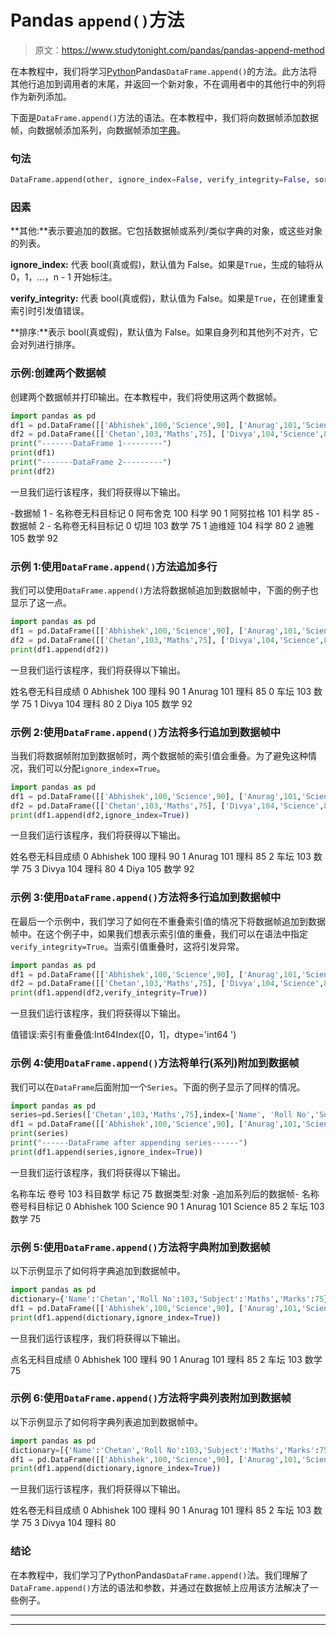 # Pandas `append()`方法

> 原文：<https://www.studytonight.com/pandas/pandas-append-method>

在本教程中，我们将学习[Python](https://www.studytonight.com/python/getting-started-with-python)Pandas`DataFrame.append()`的方法。此方法将其他行追加到调用者的末尾，并返回一个新对象，不在调用者中的其他行中的列将作为新列添加。

下面是`DataFrame.append()`方法的语法。在本教程中，我们将向数据帧添加数据帧，向数据帧添加系列，向数据帧添加[字典](https://www.studytonight.com/python/dictionaries-in-python)。

### 句法

```py
DataFrame.append(other, ignore_index=False, verify_integrity=False, sort=False)
```

### 因素

**其他:**表示要追加的数据。它包括数据帧或系列/类似字典的对象，或这些对象的列表。

**ignore_index:** 代表 bool(真或假)，默认值为 False。如果是`True`，生成的轴将从 0，1，…，n - 1 开始标注。

**verify_integrity:** 代表 bool(真或假)，默认值为 False。如果是`True`，在创建重复索引时引发值错误。

**排序:**表示 bool(真或假)，默认值为 False。如果自身列和其他列不对齐，它会对列进行排序。

### 示例:创建两个数据帧

创建两个数据帧并打印输出。在本教程中，我们将使用这两个数据帧。

```py
import pandas as pd
df1 = pd.DataFrame([['Abhishek',100,'Science',90], ['Anurag',101,'Science',85]], columns=['Name', 'Roll No', 'Subject', 'Marks'])
df2 = pd.DataFrame([['Chetan',103,'Maths',75], ['Divya',104,'Science',80], ['Diya',105,'Maths',92]], columns=['Name', 'Roll No','Subject', 'Marks'])
print("-------DataFrame 1---------")
print(df1)
print("-------DataFrame 2---------")
print(df2)
```

一旦我们运行该程序，我们将获得以下输出。

-数据帧 1 -
名称卷无科目标记
0 阿布舍克 100 科学 90
1 阿努拉格 101 科学 85
-数据帧 2 -
名称卷无科目标记
0 切坦 103 数学 75
1 迪维娅 104 科学 80
2 迪雅 105 数学 92

### 示例 1:使用`DataFrame.append()`方法追加多行

我们可以使用`DataFrame.append()`方法将数据帧追加到数据帧中，下面的例子也显示了这一点。

```py
import pandas as pd
df1 = pd.DataFrame([['Abhishek',100,'Science',90], ['Anurag',101,'Science',85]], columns=['Name', 'Roll No', 'Subject', 'Marks'])
df2 = pd.DataFrame([['Chetan',103,'Maths',75], ['Divya',104,'Science',80], ['Diya',105,'Maths',92]], columns=['Name', 'Roll No','Subject', 'Marks'])
print(df1.append(df2))
```

一旦我们运行该程序，我们将获得以下输出。

姓名卷无科目成绩
0 Abhishek 100 理科 90
1 Anurag 101 理科 85
0 车坛 103 数学 75
1 Divya 104 理科 80
2 Diya 105 数学 92

### 示例 2:使用`DataFrame.append()`方法将多行追加到数据帧中

当我们将数据帧附加到数据帧时，两个数据帧的索引值会重叠。为了避免这种情况，我们可以分配`ignore_index=True`。

```py
import pandas as pd
df1 = pd.DataFrame([['Abhishek',100,'Science',90], ['Anurag',101,'Science',85]], columns=['Name', 'Roll No', 'Subject', 'Marks'])
df2 = pd.DataFrame([['Chetan',103,'Maths',75], ['Divya',104,'Science',80], ['Diya',105,'Maths',92]], columns=['Name', 'Roll No','Subject', 'Marks'])
print(df1.append(df2,ignore_index=True))
```

一旦我们运行该程序，我们将获得以下输出。

姓名卷无科目成绩
0 Abhishek 100 理科 90
1 Anurag 101 理科 85
2 车坛 103 数学 75
3 Divya 104 理科 80
4 Diya 105 数学 92

### 示例 3:使用`DataFrame.append()`方法将多行追加到数据帧中

在最后一个示例中，我们学习了如何在不重叠索引值的情况下将数据帧追加到数据帧中。在这个例子中，如果我们想表示索引值的重叠，我们可以在语法中指定`verify_integrity=True`。当索引值重叠时，这将引发异常。

```py
import pandas as pd
df1 = pd.DataFrame([['Abhishek',100,'Science',90], ['Anurag',101,'Science',85]], columns=['Name', 'Roll No', 'Subject', 'Marks'])
df2 = pd.DataFrame([['Chetan',103,'Maths',75], ['Divya',104,'Science',80], ['Diya',105,'Maths',92]], columns=['Name', 'Roll No','Subject', 'Marks'])
print(df1.append(df2,verify_integrity=True)) 
```

一旦我们运行该程序，我们将获得以下输出。

值错误:索引有重叠值:Int64Index([0，1]，dtype='int64 ')

### 示例 4:使用`DataFrame.append()`方法将单行(系列)附加到数据帧

我们可以在`DataFrame`后面附加一个`Series`。下面的例子显示了同样的情况。

```py
import pandas as pd
series=pd.Series(['Chetan',103,'Maths',75],index=['Name', 'Roll No','Subject', 'Marks'])
df1 = pd.DataFrame([['Abhishek',100,'Science',90], ['Anurag',101,'Science',85]], columns=['Name', 'Roll No', 'Subject', 'Marks'])
print(series)
print("------DataFrame after appending series------")
print(df1.append(series,ignore_index=True))
```

一旦我们运行该程序，我们将获得以下输出。

名称车坛
卷号 103
科目数学
标记 75
数据类型:对象
-追加系列后的数据帧-
名称卷号科目标记
0 Abhishek 100 Science 90
1 Anurag 101 Science 85
2 车坛 103 数学 75

### 示例 5:使用`DataFrame.append()`方法将字典附加到数据帧

以下示例显示了如何将字典追加到数据帧中。

```py
import pandas as pd
dictionary={'Name':'Chetan','Roll No':103,'Subject':'Maths','Marks':75}
df1 = pd.DataFrame([['Abhishek',100,'Science',90], ['Anurag',101,'Science',85]], columns=['Name', 'Roll No', 'Subject', 'Marks'])
print(df1.append(dictionary,ignore_index=True))
```

一旦我们运行该程序，我们将获得以下输出。

点名无科目成绩
0 Abhishek 100 理科 90
1 Anurag 101 理科 85
2 车坛 103 数学 75

### 示例 6:使用`DataFrame.append()`方法将字典列表附加到数据帧

以下示例显示了如何将字典列表追加到数据帧中。

```py
import pandas as pd
dictionary=[{'Name':'Chetan','Roll No':103,'Subject':'Maths','Marks':75},{'Name':'Divya','Roll No':104,'Subject':'Science','Marks':80}]
df1 = pd.DataFrame([['Abhishek',100,'Science',90], ['Anurag',101,'Science',85]], columns=['Name', 'Roll No', 'Subject', 'Marks'])
print(df1.append(dictionary,ignore_index=True))
```

一旦我们运行该程序，我们将获得以下输出。

姓名卷无科目成绩
0 Abhishek 100 理科 90
1 Anurag 101 理科 85
2 车坛 103 数学 75
3 Divya 104 理科 80

### 结论

在本教程中，我们学习了PythonPandas`DataFrame.append()`法。我们理解了`DataFrame.append()`方法的语法和参数，并通过在数据帧上应用该方法解决了一些例子。

* * *

* * *
